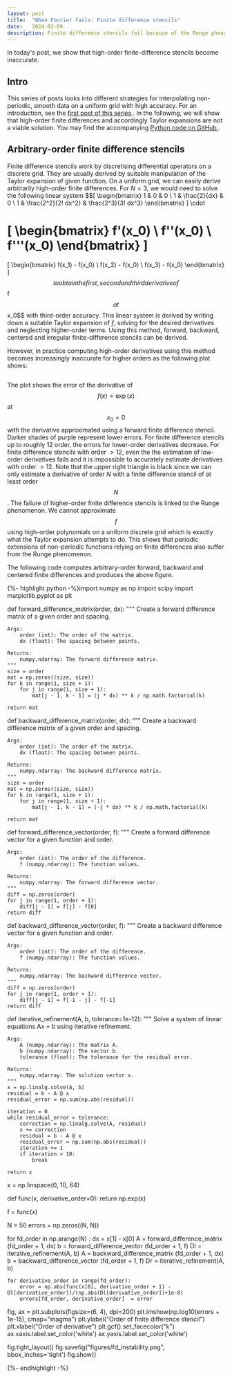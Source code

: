 ```yaml
---
layout: post
title:  "When Fourier fails: Finite difference stencils"
date:   2024-02-09
description: Finite difference stencils fail because of the Runge phenomenon!
---
```


<script src="https://cdn.mathjax.org/mathjax/latest/MathJax.js?config=TeX-AMS-MML_HTMLorMML" type="text/javascript"></script>

<p class="intro"><span class="dropcap">I</span>n today's post, we show that high-order finite-difference stencils become inaccurate. </p>


## Intro
This series of posts looks into different strategies for interpolating non-periodic, smooth data on a uniform grid with high accuracy. For an introduction, see the <a href="https://kunkelalexander.github.io/blog/when-fourier-fails-filters-post/">first post of this series </a>. In the following, we will show that high-order finite differences and accordingly Taylor expansions are not a viable solution.  You may find the accompanying <a href="https://github.com/KunkelAlexander/nonperiodicinterpolation-python"> Python code on GitHub </a>.


## Arbitrary-order finite difference stencils
Finite difference stencils work by discretising differential operators on a discrete grid. They are usually derived by suitable manipulation of the Taylor expansion of given function. On a uniform grid, we can easily derive arbitrarily high-order finite differences. For $N = 3$, we would need to solve the following linear system
$$\[
\begin{bmatrix}
1 & 0 & 0 \\
1 & \frac{2}{dx} & 0 \\
1 & \frac{2^2}{2! dx^2} & \frac{2^3}{3! dx^3}
\end{bmatrix}
\]
\cdot

\[
\begin{bmatrix}
f'(x_0) \\
f''(x_0) \\
f'''(x_0)
\end{bmatrix}
\]
=
\[
\begin{bmatrix}
f(x_1) - f(x_0) \\
f(x_2) - f(x_0) \\
f(x_3) - f(x_0)
\end{bmatrix}
\]
$$
to obtain the first, second and third derivative of $$f$$ at $$x_0$$ with third-order accuracy. This linear system is derived by writing down a suitable Taylor expansion of $f$, solving for the desired derivatives and neglecting higher-order terms. Using this method, forward, backward, centered and irregular finite-difference stencils can be derived.

However, in practice computing high-order derivatives using this method becomes increasingly inaccurate for higher orders as the following plot shows:

<img src="{{ site.baseurl }}/assets/img/nonperiodicinterpolation-python/finite_difference_instability.png" alt="">

The plot shows the error of the derivative of $$f(x) = \exp(x)$$ at $$x_0 = 0$$ with the derivative approximated using a forward finite difference stencil. Darker shades of purple represent lower errors. For finite difference stencils up to roughly $12$ order, the errors for lower-order derivatives decrease. For finite difference stencils with order $> 12$, even the the estimation of low-order derivatives fails and it is impossible to accurately estimate derivatives with order $> 12$. Note that the upper right triangle is black since we can only estimate a derivative of order $N$ with a finite difference stencil of at least order $$N$$. The failure of higher-order finite difference stencils is linked to the Runge phenomenon. We cannot approximate $$f$$ using high-order polynomials on a uniform discrete grid which is exactly what the Taylor expansion attempts to do. This shows that periodic extensions of non-periodic functions relying on finite differences also suffer from the Runge phenomenon.

The following code computes arbitrary-order forward, backward and centered finite differences and produces the above figure.

{%- highlight python -%}import numpy as np
import scipy
import matplotlib.pyplot as plt

def forward_difference_matrix(order, dx):
    """
    Create a forward difference matrix of a given order and spacing.

    Args:
        order (int): The order of the matrix.
        dx (float): The spacing between points.

    Returns:
        numpy.ndarray: The forward difference matrix.
    """
    size = order
    mat = np.zeros((size, size))
    for k in range(1, size + 1):
        for j in range(1, size + 1):
            mat[j - 1, k - 1] = (j * dx) ** k / np.math.factorial(k)

    return mat

def backward_difference_matrix(order, dx):
    """
    Create a backward difference matrix of a given order and spacing.

    Args:
        order (int): The order of the matrix.
        dx (float): The spacing between points.

    Returns:
        numpy.ndarray: The backward difference matrix.
    """
    size = order
    mat = np.zeros((size, size))
    for k in range(1, size + 1):
        for j in range(1, size + 1):
            mat[j - 1, k - 1] = (-j * dx) ** k / np.math.factorial(k)

    return mat

def forward_difference_vector(order, f):
    """
    Create a forward difference vector for a given function and order.

    Args:
        order (int): The order of the difference.
        f (numpy.ndarray): The function values.

    Returns:
        numpy.ndarray: The forward difference vector.
    """
    diff = np.zeros(order)
    for j in range(1, order + 1):
        diff[j - 1] = f[j] - f[0]
    return diff

def backward_difference_vector(order, f):
    """
    Create a backward difference vector for a given function and order.

    Args:
        order (int): The order of the difference.
        f (numpy.ndarray): The function values.

    Returns:
        numpy.ndarray: The backward difference vector.
    """
    diff = np.zeros(order)
    for j in range(1, order + 1):
        diff[j - 1] = f[-1 - j] - f[-1]
    return diff

def iterative_refinement(A, b, tolerance=1e-12):
    """
    Solve a system of linear equations Ax = b using iterative refinement.

    Args:
        A (numpy.ndarray): The matrix A.
        b (numpy.ndarray): The vector b.
        tolerance (float): The tolerance for the residual error.

    Returns:
        numpy.ndarray: The solution vector x.
    """
    x = np.linalg.solve(A, b)
    residual = b - A @ x
    residual_error = np.sum(np.abs(residual))

    iteration = 0
    while residual_error > tolerance:
        correction = np.linalg.solve(A, residual)
        x += correction
        residual = b - A @ x
        residual_error = np.sum(np.abs(residual))
        iteration += 1
        if iteration > 10:
            break

    return x


x = np.linspace(0, 10, 64)

def func(x, derivative_order=0):
    return np.exp(x)

f = func(x)

N = 50
errors            = np.zeros((N, N))

for fd_order in np.arange(N) :
    dx = x[1] - x[0]
    A = forward_difference_matrix (fd_order + 1, dx)
    b = forward_difference_vector (fd_order + 1, f)
    Dl = iterative_refinement(A, b)
    A = backward_difference_matrix (fd_order + 1, dx)
    b = backward_difference_vector (fd_order + 1,  f)
    Dr = iterative_refinement(A, b)

    for derivative_order in range(fd_order):
        error = np.abs(func(x[0], derivative_order + 1) - Dl[derivative_order])/(np.abs(Dl[derivative_order])+1e-8)
        errors[fd_order, derivative_order]  = error

fig, ax = plt.subplots(figsize=(6, 4), dpi=200)
plt.imshow(np.log10(errors + 1e-15), cmap="magma")
plt.ylabel("Order of finite difference stencil")
plt.xlabel("Order of derivative")
plt.gcf().set_facecolor("k")
ax.xaxis.label.set_color('white')
ax.yaxis.label.set_color('white')


fig.tight_layout()
fig.savefig("figures/fd_instability.png", bbox_inches='tight')
fig.show()


{%- endhighlight -%}


[runge-wiki]: https://en.wikipedia.org/wiki/Runge's_phenomenon
[gibbs-wiki]: https://en.wikipedia.org/wiki/Gibbs_phenomenon
[boyd-cheby]: https://depts.washington.edu/ph506/Boyd.pdf